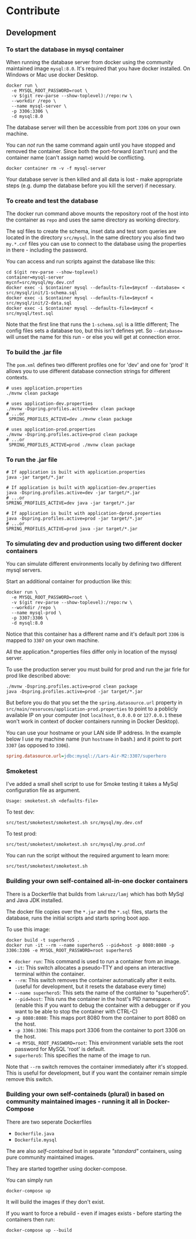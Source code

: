 # Contribute

## Development

### To start the database in mysql container
When running the database server from docker using the community maintained image `mysql:8.0`. It's required that you have docker installed. On Windows or Mac use docker Desktop. 

```shell
docker run \
  -e MYSQL_ROOT_PASSWORD=root \
  -v $(git rev-parse --show-toplevel):/repo:rw \
  --workdir /repo \
  --name mysql-server \
  -p 3306:3306 \
  -d mysql:8.0
```

The database server will then be accessible from port `3306` on your own machine. 

You can _not_ run the same command again until you have stopped and removed the container. Since both the port-forward (can't run) and the container name (can't assign name) would be conflicting.

```
docker container rm -v -f mysql-server
```

Your database server is then killed and all data is lost - make appropriate steps (e.g. dump the database before you kill the server) if necessary.

### To create and test the database

The docker run command above mounts the repository root of the host into the container as `repo` and uses the same directory as working directory.

The sql files to create the schema, inset data and test som queries are located in the directory `src/mysql`. In the same directory you also find two `my.*.cnf` files you can use to connect to the database using the properties in there - including the password. 

You can access and run scripts against the database like this:

```
cd $(git rev-parse --show-toplevel)
container=mysql-server
mycnf=src/mysql/my.dev.cnf
docker exec -i $container mysql --defaults-file=$mycnf --database= < src/mysql/init/1-schema.sql
docker exec -i $container mysql --defaults-file=$mycnf < src/mysql/init/2-data.sql
docker exec -i $container mysql --defaults-file=$mycnf < src/mysql/test.sql
```

Note that the first line that runs the `1-schema.sql` is a little different; The config files sets a database too, but this isn't defines yet. So `--database=` will unset the name for this run - or else you will get at connection error.

### To build the .jar file

The `pom.xml` defines two different profiles one for 'dev' and one for 'prod'  It allows you to use different database connection strings for different contexts.

```shell
# uses application.properties
./mvnw clean package 

# uses application-dev.properties
./mvnw -Dspring.profiles.active=dev clean package 
# ...or
 SPRING_PROFILES_ACTIVE=dev ./mvnw clean package

# uses application-prod.properties
./mvnw -Dspring.profiles.active=prod clean package 
# ...or 
 SPRING_PROFILES_ACTIVE=prod ./mvnw clean package
```
### To run the .jar file
```shell
# If application is built with application.properties
java -jar target/*.jar

# If application is built with application-dev.properties
java -Dspring.profiles.active=dev -jar target/*.jar
# ...or
SPRING_PROFILES_ACTIVE=dev java -jar target/*.jar

# If application is built with application-dprod.properties
java -Dspring.profiles.active=prod -jar target/*.jar
# ...or
SPRING_PROFILES_ACTIVE=prod java -jar target/*.jar

```

### To simulating dev and production using two different docker containers
You can simulate different environments locally by defining two different mysql servers.

Start an additional container for production like this:

```shell
docker run \
  -e MYSQL_ROOT_PASSWORD=root \
  -v $(git rev-parse --show-toplevel):/repo:rw \
  --workdir /repo \
  --name mysql-prod \
  -p 3307:3306 \
  -d mysql:8.0
```

Notice that this container has a different name and it's default port `3306` is mapped to `3307` on your own machine.

All the application.*.properties files differ only in location of the myssql server.

To use the production server you must build for prod and run the jar firle for prod like described above:


```shell
./mvnw -Dspring.profiles.active=prod clean package 
java -Dspring.profiles.active=prod -jar target/*.jar
```
But before you do that you set the the `spring.datasource.url` property in `src/main/resoruces/application-prod.properties` to point to a poblicly available IP on your computer  (not `localhost`, `0.0.0.0` or `127.0.0.1` these won't work in context of docker containers running in Docker Desktop).

You can use your hostname or your LAN side IP address. In the example below I use my machine name (run `hostname` in bash.) and it point to port `3307` (as opposed to `3306`).

```ini
spring.datasource.url=jdbc:mysql://Lars-Air-M2:3307/superhero
```

### Smoketest

I've added a small shell script to use for Smoke testing it takes a MySql configuration file as argument.

```
Usage: smoketest.sh <defaults-file>
```

To test dev:
```shell
src/test/smoketest/smoketest.sh src/mysql/my.dev.cnf
```

To test prod:
```shell
src/test/smoketest/smoketest.sh src/mysql/my.prod.cnf
```

You can run the script without the required argument to learn more:
```shell
src/test/smoketest/smoketest.sh
```

### Building your own self-contained all-in-one docker containers

There is a Dockerfile that builds from `lakruzz/lamj` which has both MySql and Java JDK installed.

The docker file copies over the `*.jar` and the `*.sql` files, starts the database, runs the initial scripts and starts spring boot app.

To use this image:

```shell 
docker build -t superhero5 .
docker run -it --rm --name superhero5 --pid=host -p 8080:8080 -p 3306:3306 -e MYSQL_ROOT_PASSWORD=root superhero5
```

- `docker run`: This command is used to run a container from an image.
- `-it`: This switch allocates a pseudo-TTY and opens an interactive terminal within the container.
- `--rm`: This switch removes the container automatically after it exits. (useful for development, but it resets the database every time)
- `--name superhero5`: This sets the name of the container to "superhero5".
- `--pid=host`: This runs the container in the host's PID namespace. (enable this if you  want to debug the container with a debugger or if you want to be able to stop the container with CTRL-C)
- `-p 8080:8080`: This maps port 8080 from the container to port 8080 on the host.
- `-p 3306:3306`: This maps port 3306 from the container to port 3306 on the host.
- `-e MYSQL_ROOT_PASSWORD=root`: This environment variable sets the root password for MySQL 'root' is default.
- `superhero5`: This specifies the name of the image to run.



Note that `--rm` switch removes the container immediately after it's stopped. This is useful for development, but if you want the container remain simple remove this switch.



### Building your own self-containeds (plural) in based on community maintained images - running it all in Docker-Compose

There are two seperate Dockerfiles

- `Dockerfile.java`
- `Dockerfile.mysql`

The are also _self-contained_  but in separate _"standard"_ containers, using pure community maintained images.

They are started together using docker-compose.

You can simply run 

```
docker-compose up
```
It will build the images if they don't exist.

If you want to force a rebuild - even if images exists - before starting the containers then run:

```
docker-compose up --build
```
